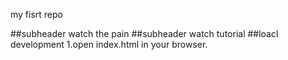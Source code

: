 my fisrt repo


##subheader
  watch the pain
  ##subheader watch tutorial 
  ##loacl development
  1.open index.html in your browser.